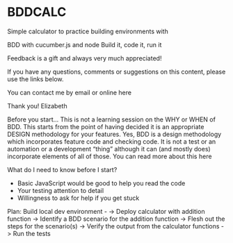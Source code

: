 # BDDCALC
 Simple calculator to practice building environments with

BDD with cucumber.js and node
Build it, code it, run it

Feedback is a gift and always very much appreciated!

If you have any questions, comments or suggestions on this content, please use the links below.

You can contact me by email or online here

Thank you!
Elizabeth


Before you start...	
This is not  a learning session on the WHY or WHEN of BDD.
This starts from the point of having decided it is an appropriate DESIGN methodology for your features.
Yes, BDD is a design methodology which incorporates feature code and checking code. It is not a test or an automation or a development “thing” although it can (and mostly does) incorporate elements of all of those. 
You can read more about this here

What do I need to know before I start?
* Basic JavaScript would be good to help you read the code
* Your testing attention to detail
* Willingness to ask for help if you get stuck

Plan:
Build local dev environment -
	-> Deploy calculator with addition function
		-> Identify a BDD scenario for the addition function
			-> Flesh out the steps for the scenario(s)
				-> Verify the output from the calculator functions
					-> Run the tests


